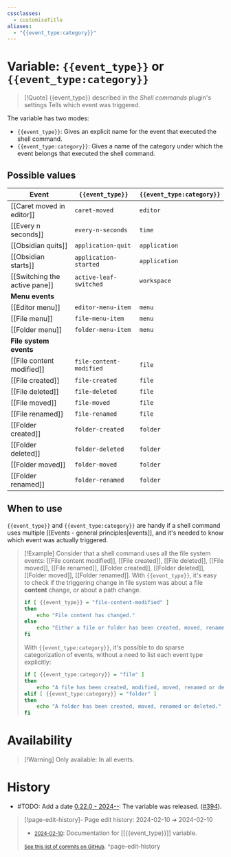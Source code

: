 ```yaml
---
cssclasses:
  - customiseTitle
aliases:
  - "{{event_type:category}}"
---
```

# Variable: `{{event_type}}` or `{{event_type:category}}`
> [!Quote] {{event_type}} described in the *Shell commands* plugin's settings
> Tells which event was triggered.

The variable has two modes:
- `{{event_type}}`: Gives an explicit name for the event that executed the shell command.
- `{{event_type:category}}`: Gives a name of the category under which the event belongs that executed the shell command.
## Possible values
| Event | `{{event_type}}` | `{{event_type:category}}` |
| ---- | ---- | ---- |
| [[Caret moved in editor]] | `caret-moved` | `editor` |
| [[Every n seconds]] | `every-n-seconds` | `time` |
| [[Obsidian quits]] | `application-quit` | `application` |
| [[Obsidian starts]] | `application-started` | `application` |
| [[Switching the active pane]] | `active-leaf-switched` | `workspace` |
| **Menu events** |  |  |
| [[Editor menu]] | `editor-menu-item` | `menu` |
| [[File menu]] | `file-menu-item` | `menu` |
| [[Folder menu]] | `folder-menu-item` | `menu` |
| **File system events** |  |  |
| [[File content modified]] | `file-content-modified` | `file` |
| [[File created]] | `file-created` | `file` |
| [[File deleted]] | `file-deleted` | `file` |
| [[File moved]] | `file-moved` | `file` |
| [[File renamed]] | `file-renamed` | `file` |
| [[Folder created]] | `folder-created` | `folder` |
| [[Folder deleted]] | `folder-deleted` | `folder` |
| [[Folder moved]] | `folder-moved` | `folder` |
| [[Folder renamed]] | `folder-renamed` | `folder` |

## When to use

`{{event_type}}` and `{{event_type:category}}` are handy if a shell command uses multiple [[Events - general principles|events]], and it's needed to know which event was actually triggered.

> [!Example]
> Consider that a shell command uses all the file system events:  [[File content modified]], [[File created]], [[File deleted]], [[File moved]], [[File renamed]], [[Folder created]], [[Folder deleted]], [[Folder moved]], [[Folder renamed]].
> With `{{event_type}}`, it's easy to check if the triggering change in file system was about a file **content** change, or about a path change.
> ```bash
> if [ {{event_type}} = "file-content-modified" ]
> then
>     echo "File content has changed."
> else
>     echo "Either a file or folder has been created, moved, renamed or deleted."
> fi
> ```
> 
> With `{{event_type:category}}`, it's possible to do sparse categorization of events, without a need to list each event type explicitly:
> ```bash
> if [ {{event_type:category}} = "file" ]
> then
>     echo "A file has been created, modified, moved, renamed or deleted."
> elif [ {{event_type:category}} = "folder" ]
> then
>     echo "A folder has been created, moved, renamed or deleted."
> fi
> ```
# Availability
> [!Warning] Only available:
> In all events.

# History
- #TODO: Add a date [0.22.0 - 2024--](https://github.com/Taitava/obsidian-shellcommands/blob/main/CHANGELOG.md#00---2022--): The variable was released. ([#394](https://github.com/Taitava/obsidian-shellcommands/issues/394)).

> [!page-edit-history]- Page edit history: 2024-02-10 &#10132; 2024-02-10
> - [<small>2024-02-10</small>](https://github.com/Taitava/obsidian-shellcommands-documentation/commit/0ef4d4c717223599d69d32a92845bef694925026): Documentation for [[{{event_type}}]] variable.
> 
> [<small>See this list of commits on GitHub</small>](https://github.com/Taitava/obsidian-shellcommands-documentation/commits/main/Variables/%7B%7Bevent_type%7D%7D.md).
> ^page-edit-history